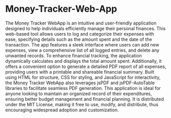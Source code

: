 # Money-Tracker-Web-App
The Money Tracker WebApp is an intuitive and user-friendly application designed to help individuals efficiently manage their personal finances. This web-based tool allows users to log and categorize their expenses with ease, specifying details such as the amount spent and the date of the transaction. The app features a sleek interface where users can add new expenses, view a comprehensive list of all logged entries, and delete any unwanted records. To enhance financial tracking, the application dynamically calculates and displays the total amount spent. Additionally, it offers a convenient option to generate a detailed PDF report of all expenses, providing users with a printable and shareable financial summary. Built using HTML for structure, CSS for styling, and JavaScript for interactivity, the Money Tracker WebApp also leverages jsPDF and jsPDF-AutoTable libraries to facilitate seamless PDF generation. This application is ideal for anyone looking to maintain an organized record of their expenditures, ensuring better budget management and financial planning. It is distributed under the MIT License, making it free to use, modify, and distribute, thus encouraging widespread adoption and customization.
